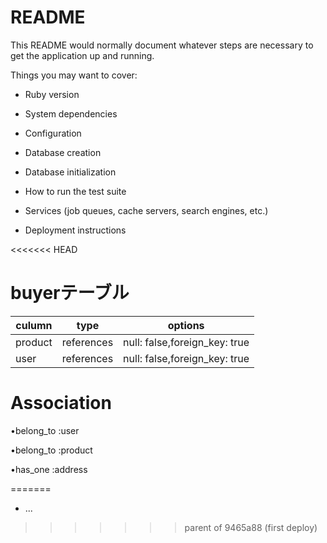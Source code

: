 # README

This README would normally document whatever steps are necessary to get the
application up and running.

Things you may want to cover:

* Ruby version

* System dependencies

* Configuration

* Database creation

* Database initialization

* How to run the test suite

* Services (job queues, cache servers, search engines, etc.)

* Deployment instructions

<<<<<<< HEAD
# buyerテーブル

| culumn  | type   | options       |
| ------  | ----   | ------------- |
| product | references | null: false,foreign_key: true | 
| user    | references | null: false,foreign_key: true |

# Association

•belong_to :user

•belong_to :product

•has_one :address

=======
* ...
>>>>>>> parent of 9465a88 (first deploy)
